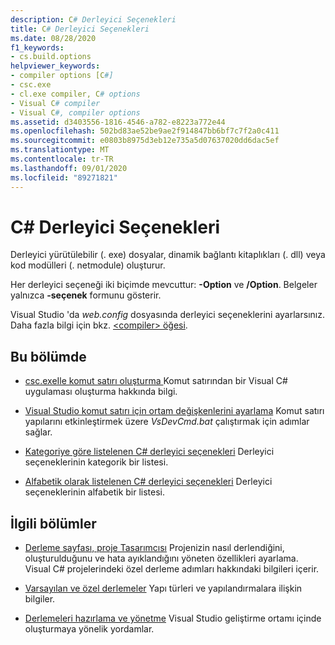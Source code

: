 ```yaml
---
description: C# Derleyici Seçenekleri
title: C# Derleyici Seçenekleri
ms.date: 08/28/2020
f1_keywords:
- cs.build.options
helpviewer_keywords:
- compiler options [C#]
- csc.exe
- cl.exe compiler, C# options
- Visual C# compiler
- Visual C#, compiler options
ms.assetid: d3403556-1816-4546-a782-e8223a772e44
ms.openlocfilehash: 502bd83ae52be9ae2f914847bb6bf7c7f2a0c411
ms.sourcegitcommit: e0803b8975d3eb12e735a5d07637020dd6dac5ef
ms.translationtype: MT
ms.contentlocale: tr-TR
ms.lasthandoff: 09/01/2020
ms.locfileid: "89271821"
---
```

# <a name="c-compiler-options"></a>C# Derleyici Seçenekleri

Derleyici yürütülebilir (. exe) dosyalar, dinamik bağlantı kitaplıkları (. dll) veya kod modülleri (. netmodule) oluşturur.

Her derleyici seçeneği iki biçimde mevcuttur: **-Option** ve **/Option**. Belgeler yalnızca **-seçenek** formunu gösterir.

Visual Studio 'da *web.config* dosyasında derleyici seçeneklerini ayarlarsınız. Daha fazla bilgi için bkz. [ \<compiler> öğesi](../../../framework/configure-apps/file-schema/compiler/compiler-element.md).

## <a name="in-this-section"></a>Bu bölümde

- [csc.exeIle komut satırı oluşturma ](command-line-building-with-csc-exe.md) Komut satırından bir Visual C# uygulaması oluşturma hakkında bilgi.

- [Visual Studio komut satırı için ortam değişkenlerini ayarlama](how-to-set-environment-variables-for-the-visual-studio-command-line.md) Komut satırı yapılarını etkinleştirmek üzere *VsDevCmd.bat* çalıştırmak için adımlar sağlar.

- [Kategoriye göre listelenen C# derleyici seçenekleri](listed-by-category.md) Derleyici seçeneklerinin kategorik bir listesi.

- [Alfabetik olarak listelenen C# derleyici seçenekleri](listed-alphabetically.md) Derleyici seçeneklerinin alfabetik bir listesi.

## <a name="related-sections"></a>İlgili bölümler

- [Derleme sayfası, proje Tasarımcısı](/visualstudio/ide/reference/build-page-project-designer-csharp) Projenizin nasıl derlendiğini, oluşturulduğunu ve hata ayıklandığını yöneten özellikleri ayarlama. Visual C# projelerindeki özel derleme adımları hakkındaki bilgileri içerir.

- [Varsayılan ve özel derlemeler](/visualstudio/ide/compiling-and-building-in-visual-studio) Yapı türleri ve yapılandırmalara ilişkin bilgiler.

- [Derlemeleri hazırlama ve yönetme](/visualstudio/ide/building-and-cleaning-projects-and-solutions-in-visual-studio) Visual Studio geliştirme ortamı içinde oluşturmaya yönelik yordamlar.
